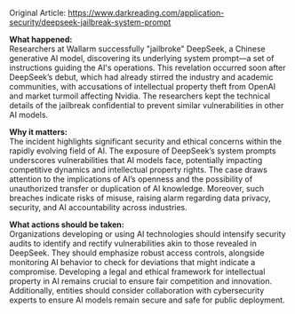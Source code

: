 Original Article: https://www.darkreading.com/application-security/deepseek-jailbreak-system-prompt

**What happened:**  
Researchers at Wallarm successfully "jailbroke" DeepSeek, a Chinese generative AI model, discovering its underlying system prompt—a set of instructions guiding the AI's operations. This revelation occurred soon after DeepSeek’s debut, which had already stirred the industry and academic communities, with accusations of intellectual property theft from OpenAI and market turmoil affecting Nvidia. The researchers kept the technical details of the jailbreak confidential to prevent similar vulnerabilities in other AI models.

**Why it matters:**  
The incident highlights significant security and ethical concerns within the rapidly evolving field of AI. The exposure of DeepSeek’s system prompts underscores vulnerabilities that AI models face, potentially impacting competitive dynamics and intellectual property rights. The case draws attention to the implications of AI’s openness and the possibility of unauthorized transfer or duplication of AI knowledge. Moreover, such breaches indicate risks of misuse, raising alarm regarding data privacy, security, and AI accountability across industries.

**What actions should be taken:**  
Organizations developing or using AI technologies should intensify security audits to identify and rectify vulnerabilities akin to those revealed in DeepSeek. They should emphasize robust access controls, alongside monitoring AI behavior to check for deviations that might indicate a compromise. Developing a legal and ethical framework for intellectual property in AI remains crucial to ensure fair competition and innovation. Additionally, entities should consider collaboration with cybersecurity experts to ensure AI models remain secure and safe for public deployment.